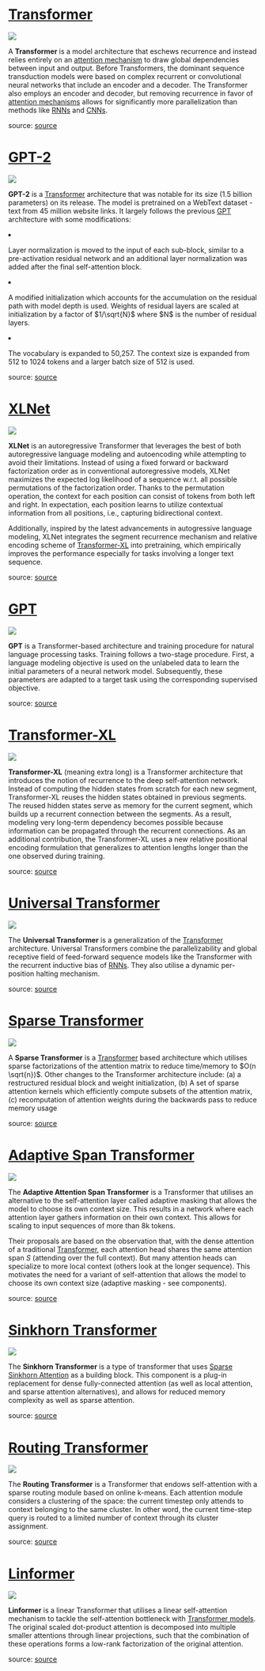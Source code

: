 # [Transformer](https://paperswithcode.com/method/transformer)
![](./img/new_ModalNet-21.jpg)

A **Transformer** is a model architecture that eschews recurrence and instead relies entirely on an [attention mechanism](https://paperswithcode.com/methods/category/attention-mechanisms-1) to draw global dependencies between input and output. Before Transformers, the dominant sequence transduction models were based on complex recurrent or convolutional neural networks that include an encoder and a decoder. The Transformer also employs an encoder and decoder, but removing recurrence in favor of [attention mechanisms](https://paperswithcode.com/methods/category/attention-mechanisms-1) allows for significantly more parallelization than methods like [RNNs](https://paperswithcode.com/methods/category/recurrent-neural-networks) and [CNNs](https://paperswithcode.com/methods/category/convolutional-neural-networks).

source: [source](http://arxiv.org/abs/1706.03762v5)
# [GPT-2](https://paperswithcode.com/method/gpt-2)
![](./img/Screen_Shot_2020-07-07_at_2.01.27_PM_YPL4rHk.png)

**GPT-2** is a [Transformer](https://paperswithcode.com/methods/category/transformers) architecture that was notable for its size (1.5 billion parameters) on its release. The model is pretrained on a WebText dataset - text from 45 million website links. It largely follows the previous [GPT](https://paperswithcode.com/method/gpt) architecture with some modifications:

<li>
<p>Layer normalization is moved to the input of each sub-block, similar to a
pre-activation residual network and an additional layer normalization was added after the final self-attention block. </p>
</li>
<li>
<p>A modified initialization which accounts for the accumulation on the residual path with model depth
is used. Weights of residual layers are scaled at initialization by a factor of $1/\sqrt{N}$ where $N$ is the number of residual layers. </p>
</li>
<li>
<p>The vocabulary is expanded to 50,257. The context size is expanded from 512 to 1024 tokens and
a larger batch size of 512 is used.</p>
</li>

source: [source](https://d4mucfpksywv.cloudfront.net/better-language-models/language-models.pdf)
# [XLNet](https://paperswithcode.com/method/xlnet)
![](./img/0_dwpaEuNcwmPQUOKi_COw4cmZ.png)

**XLNet** is an autoregressive Transformer that leverages the best of both autoregressive language modeling and autoencoding while attempting to avoid their limitations. Instead of using a fixed forward or backward factorization order as in conventional autoregressive models, XLNet maximizes the expected log likelihood of a sequence w.r.t. all possible permutations of the factorization order. Thanks to the permutation operation, the context for each position can consist of tokens from both left and right. In expectation, each position learns to utilize contextual information from all positions, i.e., capturing bidirectional context.

Additionally, inspired by the latest advancements in autogressive language modeling, XLNet integrates the segment recurrence mechanism and relative encoding scheme of [Transformer-XL](https://paperswithcode.com/method/transformer-xl) into pretraining, which empirically improves the performance especially for tasks involving a longer text sequence.

source: [source](https://arxiv.org/abs/1906.08237v2)
# [GPT](https://paperswithcode.com/method/gpt)
![](./img/Screen_Shot_2020-05-27_at_12.41.44_PM.png)

**GPT** is a Transformer-based architecture and training procedure for natural language processing tasks. Training follows a two-stage procedure. First, a language modeling objective is used on
the unlabeled data to learn the initial parameters of a neural network model. Subsequently, these parameters are adapted to a target task using the corresponding supervised objective.

source: [source](https://s3-us-west-2.amazonaws.com/openai-assets/research-covers/language-unsupervised/language_understanding_paper.pdf)
# [Transformer-XL](https://paperswithcode.com/method/transformer-xl)
![](./img/Screen_Shot_2020-05-30_at_10.49.57_PM.png)

**Transformer-XL** (meaning extra long) is a Transformer architecture that introduces the notion of recurrence to the deep self-attention network. Instead of computing the hidden states from scratch for each new segment, Transformer-XL reuses the hidden states obtained in previous segments. The reused hidden states serve as memory for the current segment, which builds up a recurrent connection between the segments. As a result, modeling very long-term dependency becomes possible because information can be propagated through the recurrent connections. As an additional contribution, the Transformer-XL uses a new relative positional encoding formulation that generalizes to attention lengths longer than the one observed during training.

source: [source](https://arxiv.org/abs/1901.02860v3)
# [Universal Transformer](https://paperswithcode.com/method/universal-transformer)
![](./img/Screen_Shot_2020-07-07_at_2.19.00_PM_9OnnkCT.png)

The **Universal Transformer** is a generalization of the [Transformer](https://paperswithcode.com/method/transformer) architecture. Universal Transformers combine the parallelizability and global receptive field of feed-forward sequence models like the Transformer with the recurrent inductive bias of [RNNs](https://paperswithcode.com/methods/category/recurrent-neural-networks). They also utilise a dynamic per-position halting mechanism.

source: [source](http://arxiv.org/abs/1807.03819v3)
# [Sparse Transformer](https://paperswithcode.com/method/sparse-transformer)
![](./img/Screen_Shot_2020-05-30_at_3.09.30_PM.png)

A **Sparse Transformer** is a [Transformer](https://paperswithcode.com/method/transformer) based architecture which utilises sparse factorizations of the attention matrix to reduce time/memory to $O(n \sqrt{n})$. Other changes to the Transformer architecture include: (a) a restructured residual block and weight initialization, (b) A set of sparse attention kernels which efficiently compute subsets of the attention matrix, (c) recomputation of attention weights during the backwards pass to reduce memory usage

source: [source](http://arxiv.org/abs/1904.10509v1)
# [Adaptive Span Transformer](https://paperswithcode.com/method/adaptive-span-transformer)
![](./img/Screen_Shot_2020-07-07_at_10.51.21_PM_37D1S2n.png)

The **Adaptive Attention Span Transformer** is a Transformer that utilises an alternative to the self-attention layer called adaptive masking that allows the model to choose its own context size. This results in a network where each attention layer gathers information on their own context. This allows for scaling to input sequences of more than 8k tokens.

Their proposals are based on the observation that, with the dense attention of a traditional [Transformer](https://paperswithcode.com/method/transformer), each attention head shares the same attention span $S$ (attending over the full context). But many attention heads can specialize to more local context (others look at the longer sequence). This motivates the need for a variant of self-attention that allows the model to choose its own context size (adaptive masking - see components).

source: [source](https://arxiv.org/abs/1905.07799v2)
# [Sinkhorn Transformer](https://paperswithcode.com/method/sinkhorn-transformer)
![](./img/Screen_Shot_2020-07-07_at_11.19.11_PM_ZCtXrtx.png)

The **Sinkhorn Transformer** is a type of transformer that uses [Sparse Sinkhorn Attention](https://paperswithcode.com/method/sparse-sinkhorn-attention) as a building block. This component is a plug-in replacement for dense fully-connected attention (as well as local attention, and sparse attention alternatives), and allows for reduced memory complexity as well as sparse attention.

source: [source](https://arxiv.org/abs/2002.11296v1)
# [Routing Transformer](https://paperswithcode.com/method/routing-transformer)
![](./img/Screen_Shot_2020-07-07_at_11.17.13_PM_DO8Lymz.png)

The **Routing Transformer** is a Transformer that endows self-attention with a sparse routing module based on online k-means. Each attention module considers a clustering of the space: the current timestep only attends to context belonging to the same cluster. In other word, the current time-step query is routed to a limited number of context through its cluster assignment.

source: [source](https://arxiv.org/abs/2003.05997v1)
# [Linformer](https://paperswithcode.com/method/linformer)
![](./img/Screen_Shot_2020-07-07_at_11.20.54_PM_N7d5uLT.png)

**Linformer** is a linear Transformer that utilises a linear self-attention mechanism to tackle the self-attention bottleneck with [Transformer models](https://paperswithcode.com/methods/category/transformers). The original scaled dot-product attention is decomposed into multiple smaller attentions through linear projections, such that the combination of these operations forms a low-rank factorization of the original attention.

source: [source](https://arxiv.org/abs/2006.04768v3)

